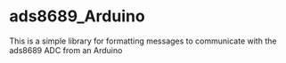 # ads8689_Arduino
This is a simple library for formatting messages to communicate with the ads8689 ADC from an Arduino
